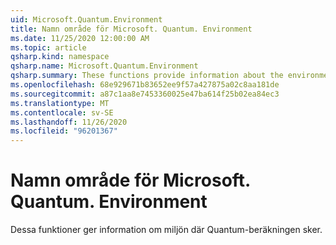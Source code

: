 ```yaml
---
uid: Microsoft.Quantum.Environment
title: Namn område för Microsoft. Quantum. Environment
ms.date: 11/25/2020 12:00:00 AM
ms.topic: article
qsharp.kind: namespace
qsharp.name: Microsoft.Quantum.Environment
qsharp.summary: These functions provide information about the environment in which the quantum computation is occuring.
ms.openlocfilehash: 68e929671b83652ee9f57a427875a02c8aa181de
ms.sourcegitcommit: a87c1aa8e7453360025e47ba614f25b02ea84ec3
ms.translationtype: MT
ms.contentlocale: sv-SE
ms.lasthandoff: 11/26/2020
ms.locfileid: "96201367"
---
```

# <a name="microsoftquantumenvironment-namespace"></a>Namn område för Microsoft. Quantum. Environment

Dessa funktioner ger information om miljön där Quantum-beräkningen sker.

